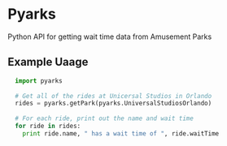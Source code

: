 # Pyarks
Python API for getting wait time data from Amusement Parks

## Example Uaage
```python
  import pyarks
  
  # Get all of the rides at Unicersal Studios in Orlando
  rides = pyarks.getPark(pyarks.UniversalStudiosOrlando)
  
  # For each ride, print out the name and wait time
  for ride in rides:
    print ride.name, " has a wait time of ", ride.waitTime
```

